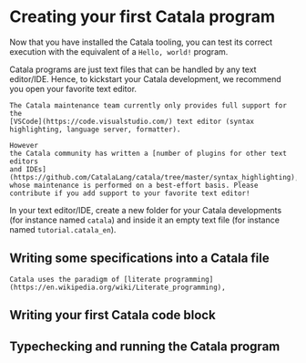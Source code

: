 # Creating your first Catala program

Now that you have installed the Catala tooling, you can test its correct
execution with the equivalent of a `Hello, world!` program.

Catala programs are just text files that can be handled by any text editor/IDE.
Hence, to kickstart your Catala development, we recommend you open your favorite
text editor.

~~~admonish info title="Text editor/IDE support"
The Catala maintenance team currently only provides full support for the
[VSCode](https://code.visualstudio.com/) text editor (syntax highlighting, language server, formatter).

However
the Catala community has written a [number of plugins for other text editors
and IDEs](https://github.com/CatalaLang/catala/tree/master/syntax_highlighting), whose maintenance is performed on a best-effort basis. Please contribute if you add support to your favorite text editor!
~~~

In your text editor/IDE, create a new folder for your Catala developments (for
instance named `catala`) and inside it an empty text file (for instance named
`tutorial.catala_en`).

## Writing some specifications into a Catala file

~~~admonish info title="Literate programming in Catala"
Catala uses the paradigm of [literate programming](https://en.wikipedia.org/wiki/Literate_programming),
~~~

## Writing your first Catala code block

## Typechecking and running the Catala program
